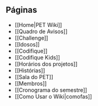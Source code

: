 ## Páginas
* [[Home|PET Wiki]]
* [[Quadro de Avisos]]
* [[Challenge]]
* [[Idosos]]
* [[Codifique]]
* [[Codifique Kids]]
* [[Horários dos projetos]]
* [[Histórias]]
* [[Sala do PET]]
* [[Membros]]
* [[Cronograma do semestre]]
* [[Como Usar o Wiki|comofas]]


